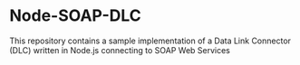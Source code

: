 # Node-SOAP-DLC
This repository contains a sample implementation of a Data Link Connector (DLC) written in Node.js connecting to SOAP Web Services
